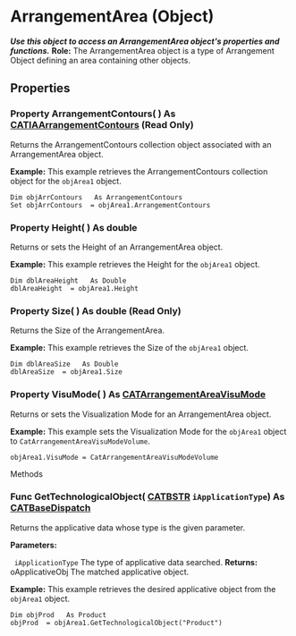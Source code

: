 # ArrangementArea (Object)

**_Use this object to access an ArrangementArea object's properties and functions._**
**Role:** The ArrangementArea object is a type of Arrangement Object defining an area containing other objects.

## Properties

### Property **ArrangementContours**( ) As [CATIAArrangementContours](../CATArrangementInterfaces/interface_ArrangementContours_79187.md) (Read Only)

Returns the ArrangementContours collection object associated with an ArrangementArea object.

**Example:**      This example retrieves the ArrangementContours collection object for the `objArea1` object.

```VBScript
Dim objArrContours   As ArrangementContours
Set objArrContours  = objArea1.ArrangementContours

```

### Property **Height**( ) As double

Returns or sets the Height of an ArrangementArea object.

**Example:**      This example retrieves the Height for the `objArea1` object.

```VBScript
Dim dblAreaHeight   As Double
dblAreaHeight  = objArea1.Height

```

### Property **Size**( ) As double (Read Only)

Returns the Size of the ArrangementArea.

**Example:**      This example retrieves the Size of the `objArea1` object.

```VBScript
Dim dblAreaSize   As Double
dblAreaSize  = objArea1.Size

```

### Property **VisuMode**( ) As [CATArrangementAreaVisuMode](../CATArrangementInterfaces/enum_CATArrangementAreaVisuMode_137110.md)

Returns or sets the Visualization Mode for an ArrangementArea object.

**Example:**      This example sets the Visualization Mode for the `objArea1` object to `CatArrangementAreaVisuModeVolume`.

```VBScript
objArea1.VisuMode = CatArrangementAreaVisuModeVolume

```

Methods

### Func **GetTechnologicalObject**( [CATBSTR](../System/typedef_CATBSTR_8129.md)  `iApplicationType`) As [CATBaseDispatch](../System/interface_CATBaseDispatch_45333.md)

Returns the applicative data whose type is the given parameter.

**Parameters:**

` iApplicationType`      The type of applicative data searched.
**Returns:**      oApplicativeObj The matched applicative object.

**Example:**      This example retrieves the desired applicative object from the `objArea1` object.

```VBScript
Dim objProd   As Product
objProd  = objArea1.GetTechnologicalObject("Product")

```